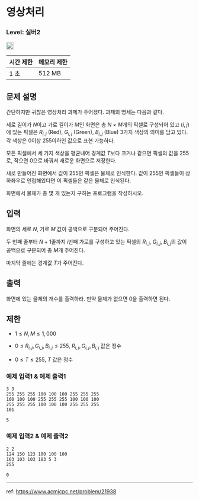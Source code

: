 # 영상처리

### Level: 실버2

<img class="left" src="https://d2gd6pc034wcta.cloudfront.net/tier/9.svg" style="width: 20px" />

| 시간 제한 | 메모리 제한 |
| -------- | ---------- |
| 1 초 | 512 MB |

## 문제 설명

간단하지만 귀찮은 영상처리 과제가 주어졌다. 과제의 명세는 다음과 같다.

세로 길이가 $N$이고 가로 길이가 $M$인 화면은 총 $N$ × $M$개의 픽셀로 구성되어 있고 $(i, j)$에 있는 픽셀은 $R_{i,j}$ (Red), $G_{i,j}$ (Green), $B_{i,j}$ (Blue) 3가지 색상의 의미를 담고 있다. 각 색상은 0이상 255이하인 값으로 표현 가능하다.

모든 픽셀에서 세 가지 색상을 평균내어 경계값 $T$보다 크거나 같으면 픽셀의 값을 255로, 작으면 0으로 바꿔서 새로운 화면으로 저장한다.

새로 만들어진 화면에서 값이 255인 픽셀은 물체로 인식한다. 값이 255인 픽셀들이 상하좌우로 인접해있다면 이 픽셀들은 같은 물체로 인식된다.

화면에서 물체가 총 몇 개 있는지 구하는 프로그램을 작성하시오.

## 입력

화면의 세로 $N$, 가로 $M$ 값이 공백으로 구분되어 주어진다.

두 번째 줄부터 $N + 1$줄까지 $i$번째 가로를 구성하고 있는 픽셀의 $R_{i,j}$, $G_{i,j}$, $B_{i,j}$의 값이 공백으로 구분되어 총 $M$개 주어진다.

마지막 줄에는 경계값 $T$가 주어진다.

## 출력

화면에 있는 물체의 개수를 출력하라. 만약 물체가 없으면 0을 출력하면 된다.

## 제한

- $1 \le N, M \le 1,000$

- $0 \le R_{i,j}, G_{i,j}, B_{i,j} \le 255$, $R_{i,j}, G_{i,j}, B_{i,j}$ 값은 정수
 
- $0 \le T \le 255$, $T$ 값은 정수

### 예제 입력1 & 예제 출력1

```text
3 3
255 255 255 100 100 100 255 255 255
100 100 100 255 255 255 100 100 100
255 255 255 100 100 100 255 255 255
101

```

```text
5

```

### 예제 입력2 & 예제 출력2

```text
2 2
124 150 123 100 100 100
103 103 103 183 5 3
255

```

```text
0

```

---

ref: https://www.acmicpc.net/problem/21938